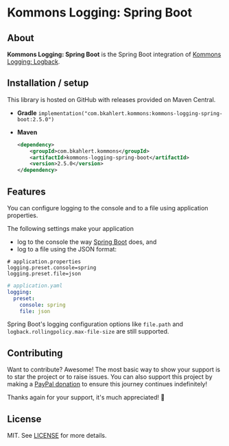 # Kommons Logging: Spring Boot

## About

**Kommons Logging: Spring Boot** is the Spring Boot integration of [Kommons Logging: Logback](../kommons-logging-logback).

## Installation / setup

This library is hosted on GitHub with releases provided on Maven Central.

* **Gradle** `implementation("com.bkahlert.kommons:kommons-logging-spring-boot:2.5.0")`

* **Maven**
  ```xml
  <dependency>
      <groupId>com.bkahlert.kommons</groupId>
      <artifactId>kommons-logging-spring-boot</artifactId>
      <version>2.5.0</version>
  </dependency>
  ```

## Features

You can configure logging to the console and to a file using application properties.

The following settings make your application

- log to the console the way [Spring Boot](https://spring.io/projects/spring-boot/) does, and
- log to a file using the JSON format:

```properties
# application.properties
logging.preset.console=spring
logging.preset.file=json
```

```yaml
# application.yaml
logging:
  preset:
    console: spring
    file: json
```

Spring Boot's logging configuration options like `file.path` and `logback.rollingpolicy.max-file-size` are still supported.


## Contributing

Want to contribute?
Awesome!
The most basic way to show your support is to star the project or to raise issues.
You can also support this project by making a [PayPal donation](https://www.paypal.me/bkahlert) to ensure this journey continues indefinitely!

Thanks again for your support, it's much appreciated! :pray:

## License

MIT. See [LICENSE](../../LICENSE) for more details.
